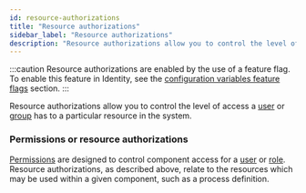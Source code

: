 ```yaml
---
id: resource-authorizations
title: "Resource authorizations"
sidebar_label: "Resource authorizations"
description: "Resource authorizations allow you to control the level of access a user, or group, has to a particular resource in the system."
---
```


:::caution
Resource authorizations are enabled by the use of a feature flag. To enable this feature in Identity, see the
[configuration variables feature flags](../../../../self-managed/identity/deployment/configuration-variables/#feature-flags) section.
:::

Resource authorizations allow you to control the level of access a [user](self-managed/concepts/access-control/users.md) or
[group](self-managed/concepts/access-control/groups.md) has to a particular resource in the system.

### Permissions or resource authorizations

[Permissions](self-managed/concepts/access-control/permissions.md) are designed to control component access for a
[user](self-managed/concepts/access-control/users.md) or [role](self-managed/concepts/access-control/roles.md). Resource
authorizations, as described above, relate to the resources which may be used within a given component, such as a process definition.
